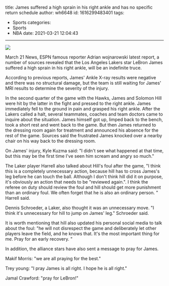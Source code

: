 title: James suffered a high sprain in his right ankle and has no specific return schedule
author: wh6648
id: 1616299483401
tags: 
- Sports
categories: 
- Sports
- NBA
date: 2021-03-21 12:04:43
---
![](https://p0.itc.cn/images01/20210321/8574b3f8fb704a27951aae793ae629c3.jpeg)


March 21 News, ESPN famous reporter Adrian wojnarowski latest report, a number of sources revealed that the Los Angeles Lakers star LeBron James suffered a high sprain in his right ankle, will be an indefinite truce.

According to previous reports, James' Ankle X-ray results were negative and there was no structural damage, but the team is still waiting for James' MRI results to determine the severity of the injury.

In the second quarter of the game with the Hawks, James and Solomon Hill were hit by the latter in the fight and pressed to the right ankle. James immediately fell to the ground in pain and grasped his right ankle. After the Lakers called a halt, several teammates, coaches and team doctors came to inquire about the situation. James himself got up, limped back to the bench, took a short rest and went back to the game. But then James returned to the dressing room again for treatment and announced his absence for the rest of the game. Sources said the frustrated James knocked over a nearby chair on his way back to the dressing room.

On James' injury, Kyle Kuzma said: "I didn't see what happened at that time, but this may be the first time I've seen him scream and angry so much."

The Laker player Harrell also talked about Hill's foul after the game, "I think this is a completely unnecessary action, because hill has to cross James's leg before he can touch the ball. Although I don't think hill did it on purpose, it's obviously an action that needs to be "reviewed again.". I think the referee on duty should review the foul and hill should get more punishment than an ordinary foul. We often forget that he is also an ordinary person. " Harrell said.

Dennis Schroeder, a Laker, also thought it was an unnecessary move. "I think it's unnecessary for hill to jump on James' leg." Schroeder said.

It is worth mentioning that hill also updated his personal social media to talk about the foul: "he will not disrespect the game and deliberately let other players leave the field, and he knows that. It's the most important thing for me. Pray for an early recovery. "

In addition, the alliance stars have also sent a message to pray for James.

Makif Morris: "we are all praying for the best."

Trey young: "I pray James is all right. I hope he is all right."

Jamal Crawford: "pray for LeBron!"


